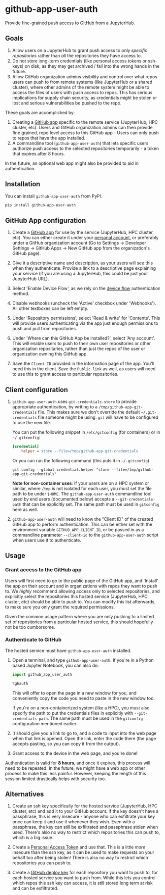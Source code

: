 # github-app-user-auth

Provide fine-grained push access to GitHub from a JupyterHub.

## Goals

1. Allow users on a JupyterHub to grant push access to only *specific
   repositories* rather than *all* the repositories they have access to.
2. Do not store long-term credentials (like personal access tokens or
   ssh-keys) on disk, as they may get archived / fall into the wrong
   hands in the future.
3. Allow GitHub organization admins visibility and control over what
   repos users can push to from remote systems (like JupyterHub or a
   shared cluster), where other admins of the remote system might
   be able to access the files of users with push access to repos. This
   has serious implications for supply chain security, as credentials
   might be stolen or lost and serious vulnerabilities be pushed to
   the repo.

These goals are accomplished by:

1. Creating a [GitHub app](https://docs.github.com/en/developers/apps)
   specific to the remote service (JupyterHub, HPC cluster, etc). Users
   and GitHub organization admins can then provide fine grained, repo
   level access to this GitHub app - Users can only push to repos that have the
   app installed.
2. A commandline tool (`github-app-user-auth`) that lets specific users
   authorize push access to the selected repositories temporarily - a token
   that expires after 8 hours.

In the future, an optional web app might also be provided to aid in
authentication.

## Installation

You can install `github-app-user-auth` from PyPI.

```bash
pip install github-app-user-auth
```

## GitHub App configuration

1. Create a [GitHub app](https://docs.github.com/en/developers/apps) for
   use by the service (JupyterHub, HPC cluster, etc). You can either create
   it under your [personal account](https://github.com/settings/apps/new),
   or preferably under a GitHub organization account (Go to Settings ->
   Developer Settings -> GitHub Apps -> New GitHub app from the organization's
   GitHub page).

2. Give it a descriptive name and description, as your users will see this
   when they authenticate. Provide a link to a descriptive page explaining your
   service (if you are using a JupyterHub, this could be just your JupyterHub URL).

3. Select 'Enable Device Flow', as we rely on the [device flow](https://docs.github.com/en/enterprise-server@3.3/developers/apps/building-oauth-apps/authorizing-oauth-apps#device-flow)
   authentication method.

4. Disable webhooks (uncheck the 'Active' checkbox under 'Webhooks'). All other
   textboxes can be left empty.

5. Under 'Repository permissions', select 'Read & write' for 'Contents'. This
   will provide users authenticating via the app just enough permissions to push
   and pull from repositories.

6. Under 'Where can this GitHub App be installed?', select 'Any account'. This will
   enable users to push to their own user repositories or other organization repositaries,
   rather than just the repos of the user or organization owning this GitHub app.

7. Save the `Client ID` provided in the information page of the app. You'll need this
   in the client. Save the `Public link` as well, as users will need to use this to grant
   access to particular repositories.

## Client configuration

1. `github-app-user-auth` uses `git-credentials-store` to provide appropriate authentication,
    by writing to a `/tmp/github-app-git-credentials` file. This makes sure we don't override
	the default `~/.git-credentials` file someone might be using. `git` will have to be configured to use
	the new file.

	You can put the following snippet in `/etc/gitconfig` (for containers) or in
	`~/.gitconfig`:

	```ini
	[credential]
        helper = store --file=/tmp/github-app-git-credentials
	```

	Or you can run the following command (this puts it in `~/.gitconfig`)

	```
	git config --global credential.helper "store --file=/tmp/github-app-git-credentials"
	```

   **Note for non-container uses**: If your users are on a HPC system or similar,
   where `/tmp` is not isolated for each user, you must set the file path to be
   under `$HOME`. The `github-app-user-auth` commandline tool used by end users
   (documented below) accepts a `--git-credentials-path` that can be explicitly
   set. The same path must be used in `gitconfig` here as well.

2. `github-app-user-auth` will need to know the "Client ID" of the created GitHub app to
    perform authentication. This can be either set with the environment variable
	`GITHUB_APP_CLIENT_ID`, or be passed in as a commandline parameter `--client-id` to
	the `github-app-user-auth` script when users use it to authenticate.

## Usage

### Grant access to the GitHub app

Users will first need to go to the public page of the GitHub app, and
'Install' the app on their account and in organizations with repos they
want to push to. We *highly* recommend allowing access only to selected
repositories, and explicitly select the repositories this hosted service
(JupyterHub, HPC cluster, etc) should be able to push to. You can modify
this list afterwards, to make sure you only grant the required permissions.

Given the common usage pattern where you are only pushing to a limited
set of repositories from a particular hosted service, this should hopefully
not be too cumborsome.

### Authenticate to GitHub

The hosted service must have `github-app-user-auth` installed.

1. Open a terminal, and type `github-app-user-auth`. If you're in a Python based
   Jupyter Notebook, you can also do:

   ```python
   import github_app_user_auth

   %ghauth
   ```

   This will offer to open the page in a new window for you, and conveniently
   copy the code you need to paste in the new window too.

   If you're on a non-containerized system (like a HPC), you must
   also specify the path to put the credentials files in explicitly
   with `--git-credentials-path`. The same path must be used in the
   `gitconfig` configuration mentioned earlier.

2. It should give you a link to go to, and a code to input into the web page
   when that link is opened. Open the link, enter the code there (the page accepts
   pasting, so you can copy it from the output).

3. Grant access to the device in the web page, and you're done!

Authentication is valid for **8 hours**, and once it expires, this
process will need to be repeated. In the future, we might have a
web app or other process to make this less painful. However, keeping
the length of this session limited drastically helps with security too.

## Alternatives

1. Create an ssh key specifically for the hosted service (JupyterHub, HPC cluster, etc)
   and add it to your GitHub account. If the key doesn't have a passphrase, this is
   very insecure - anyone who can exfiltrate your key once can keep it and use it
   whenever they wish. Even with a passphrase, the key can still be exfiltrated and
   passphrase stolen when used. There's also no way to restrict which repositories
   this can push to, which is a big issue.

2. Create a [Personal Access Token](https://docs.github.com/en/authentication/keeping-your-account-and-data-secure/creating-a-personal-access-token)
   and use that. This is a little *more* insecure than the ssh key, as it can be used
   to make requests on your behalf too after being stolen! There is also no way to
   restrict which repositories you can push to.

3. Create a [GitHub deploy key](https://docs.github.com/en/developers/overview/managing-deploy-keys)
   for each repository you want to push to, for each hosted service you want to push
   from. While this lets you control which repos this ssh key can access, it is still
   stored long term at risk and can be exfiltrated.